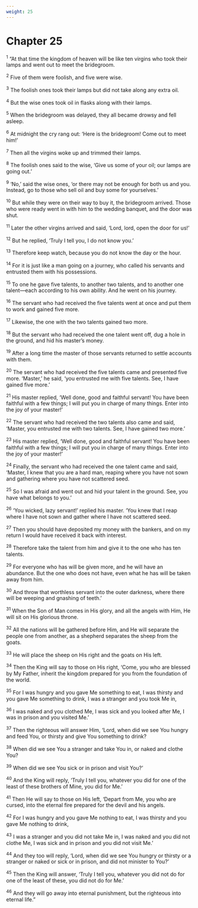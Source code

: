 ```yaml
---
weight: 25
---
```


# Chapter 25

<sup>1</sup> “At that time the kingdom of heaven will be like ten virgins who took their lamps and went out to meet the bridegroom. 

<sup>2</sup> Five of them were foolish, and five were wise. 

<sup>3</sup> The foolish ones took their lamps but did not take along any extra oil. 

<sup>4</sup> But the wise ones took oil in flasks along with their lamps. 

<sup>5</sup> When the bridegroom was delayed, they all became drowsy and fell asleep. 

<sup>6</sup> At midnight the cry rang out: ‘Here is the bridegroom! Come out to meet him!’ 

<sup>7</sup> Then all the virgins woke up and trimmed their lamps. 

<sup>8</sup> The foolish ones said to the wise, ‘Give us some of your oil; our lamps are going out.’ 

<sup>9</sup> ‘No,’ said the wise ones, ‘or there may not be enough for both us and you. Instead, go to those who sell oil and buy some for yourselves.’ 

<sup>10</sup> But while they were on their way to buy it, the bridegroom arrived. Those who were ready went in with him to the wedding banquet, and the door was shut. 

<sup>11</sup> Later the other virgins arrived and said, ‘Lord, lord, open the door for us!’ 

<sup>12</sup> But he replied, ‘Truly I tell you, I do not know you.’ 

<sup>13</sup> Therefore keep watch, because you do not know the day or the hour. 

<sup>14</sup> For it is just like a man going on a journey, who called his servants and entrusted them with his possessions. 

<sup>15</sup> To one he gave five talents, to another two talents, and to another one talent—each according to his own ability. And he went on his journey. 

<sup>16</sup> The servant who had received the five talents went at once and put them to work and gained five more. 

<sup>17</sup> Likewise, the one with the two talents gained two more. 

<sup>18</sup> But the servant who had received the one talent went off, dug a hole in the ground, and hid his master’s money. 

<sup>19</sup> After a long time the master of those servants returned to settle accounts with them. 

<sup>20</sup> The servant who had received the five talents came and presented five more. ‘Master,’ he said, ‘you entrusted me with five talents. See, I have gained five more.’ 

<sup>21</sup> His master replied, ‘Well done, good and faithful servant! You have been faithful with a few things; I will put you in charge of many things. Enter into the joy of your master!’ 

<sup>22</sup> The servant who had received the two talents also came and said, ‘Master, you entrusted me with two talents. See, I have gained two more.’ 

<sup>23</sup> His master replied, ‘Well done, good and faithful servant! You have been faithful with a few things; I will put you in charge of many things. Enter into the joy of your master!’ 

<sup>24</sup> Finally, the servant who had received the one talent came and said, ‘Master, I knew that you are a hard man, reaping where you have not sown and gathering where you have not scattered seed. 

<sup>25</sup> So I was afraid and went out and hid your talent in the ground. See, you have what belongs to you.’ 

<sup>26</sup> ‘You wicked, lazy servant!’ replied his master. ‘You knew that I reap where I have not sown and gather where I have not scattered seed. 

<sup>27</sup> Then you should have deposited my money with the bankers, and on my return I would have received it back with interest. 

<sup>28</sup> Therefore take the talent from him and give it to the one who has ten talents. 

<sup>29</sup> For everyone who has will be given more, and he will have an abundance. But the one who does not have, even what he has will be taken away from him. 

<sup>30</sup> And throw that worthless servant into the outer darkness, where there will be weeping and gnashing of teeth.’ 

<sup>31</sup> When the Son of Man comes in His glory, and all the angels with Him, He will sit on His glorious throne. 

<sup>32</sup> All the nations will be gathered before Him, and He will separate the people one from another, as a shepherd separates the sheep from the goats. 

<sup>33</sup> He will place the sheep on His right and the goats on His left. 

<sup>34</sup> Then the King will say to those on His right, ‘Come, you who are blessed by My Father, inherit the kingdom prepared for you from the foundation of the world. 

<sup>35</sup> For I was hungry and you gave Me something to eat, I was thirsty and you gave Me something to drink, I was a stranger and you took Me in, 

<sup>36</sup> I was naked and you clothed Me, I was sick and you looked after Me, I was in prison and you visited Me.’ 

<sup>37</sup> Then the righteous will answer Him, ‘Lord, when did we see You hungry and feed You, or thirsty and give You something to drink? 

<sup>38</sup> When did we see You a stranger and take You in, or naked and clothe You? 

<sup>39</sup> When did we see You sick or in prison and visit You?’ 

<sup>40</sup> And the King will reply, ‘Truly I tell you, whatever you did for one of the least of these brothers of Mine, you did for Me.’ 

<sup>41</sup> Then He will say to those on His left, ‘Depart from Me, you who are cursed, into the eternal fire prepared for the devil and his angels. 

<sup>42</sup> For I was hungry and you gave Me nothing to eat, I was thirsty and you gave Me nothing to drink, 

<sup>43</sup> I was a stranger and you did not take Me in, I was naked and you did not clothe Me, I was sick and in prison and you did not visit Me.’ 

<sup>44</sup> And they too will reply, ‘Lord, when did we see You hungry or thirsty or a stranger or naked or sick or in prison, and did not minister to You?’ 

<sup>45</sup> Then the King will answer, ‘Truly I tell you, whatever you did not do for one of the least of these, you did not do for Me.’ 

<sup>46</sup> And they will go away into eternal punishment, but the righteous into eternal life.” 


